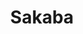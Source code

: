 ---
layout: place
title: "Sakaba"
permalink: /colorado/avon/sakaba.html
stateAbbr: CO
stateName: Colorado
cityName: Avon
place_id: ChIJWzTWRnnZQYcRU5Nlh90vO3I
photos:
  - name: >-
      places/ChIJWzTWRnnZQYcRU5Nlh90vO3I/photos/AeeoHcK3C-gjzuWZMWHtGiw5w1DNTNs44dfO4comJD7Q8_HIy6jFu3_-VuqPEcoQC8vg0fqE99MZyIC8WqVolux8v36C4KIHngFgK-TH9un1vNf7sYOo8_xno61WFjJiS9cNWQAmlo2qQRMIe9oruXFJlz_8CpJ55AJ4RqAgzm3YqrYRaKslRgXwDHsh1VkWKveB8xLT4zX2w1aUQyqkREL3jDqZ-2SK0x-nzh4F98Wjk2c9xi0fcQ29c7BheqhjElsMAQmtena_979rW3CnGn4Wgj5IzY6uHRBLH-Nuob5-YIhmfg
    widthPx: 1800
    heightPx: 1800
    authorAttributions:
      - displayName: Sakaba
        uri: https://maps.google.com/maps/contrib/110005781640295091603
        photoUri: >-
          https://lh3.googleusercontent.com/a-/ALV-UjXHoXKGz3anLJxEGVzY49E2aohqt1Ld7BkWNSW2UX6JfFfvsAI=s100-p-k-no-mo
    flagContentUri: >-
      https://www.google.com/local/imagery/report/?cb_client=maps_api_places.places_api&image_key=!1e10!2sAF1QipPb7YO9yJB5fGfvXyi85DSEsasNxGTHNbtuE5sO&hl=en-US
    googleMapsUri: >-
      https://www.google.com/maps/place//data=!3m4!1e2!3m2!1sAF1QipPb7YO9yJB5fGfvXyi85DSEsasNxGTHNbtuE5sO!2e10!4m2!3m1!1s0x8741d97946d6345b:0x723b2fdd87659353
  - name: >-
      places/ChIJWzTWRnnZQYcRU5Nlh90vO3I/photos/AeeoHcJ6Ffn8oRLgKye_a6d4bdNqeGGJ1dtZhbrO_1SZlZ3yl0XnGb8rcxzxf6FnhVRe2k6rF_793G_8yTnaE4gKJYkv5KF9DlR8-Ou1T5miTtY-DjMMbIRKApkb1W0wg5wVd2kAUGQh9K4QG-jkd_Xd20oUzbXDr2zi0tTQzXL8G3Af1UVt4WrHMGWoMveM3fpLMMCPrrWb0sAyeVn8Mh6iZ0JQ3j9bhaS7GNGqYVmitM_SqZbhJFeusbGnv4OCbPmWpg9tTmWjp7JrssWhoOOdyxtcZQZmL5dQK22T8HlRlQpU2w
    widthPx: 2417
    heightPx: 3000
    authorAttributions:
      - displayName: Sakaba
        uri: https://maps.google.com/maps/contrib/110005781640295091603
        photoUri: >-
          https://lh3.googleusercontent.com/a-/ALV-UjXHoXKGz3anLJxEGVzY49E2aohqt1Ld7BkWNSW2UX6JfFfvsAI=s100-p-k-no-mo
    flagContentUri: >-
      https://www.google.com/local/imagery/report/?cb_client=maps_api_places.places_api&image_key=!1e10!2sAF1QipNAkXxHzMzOAc3hCwG8A0eKn0ORcTgbgHZEfN9c&hl=en-US
    googleMapsUri: >-
      https://www.google.com/maps/place//data=!3m4!1e2!3m2!1sAF1QipNAkXxHzMzOAc3hCwG8A0eKn0ORcTgbgHZEfN9c!2e10!4m2!3m1!1s0x8741d97946d6345b:0x723b2fdd87659353
  - name: >-
      places/ChIJWzTWRnnZQYcRU5Nlh90vO3I/photos/AeeoHcLLt_BDpnRX9aMmMzwlX97qpi3W9MmOmIGmmV1hQoYXnAPA7HEZvlkVeaqoN0YMiCt8fBulu4o4FFkCK9xT-gTT_vcML73itELMcaI4rSXamDU4WUOqDNq2LpL6c3c67Wrk2Fxm_G3VClus4lxvafQLOyLX0rN6KGeuWSyZ3eHr4l4-eZE1gI8exFcFyB0856NV98uff-Gq7Knf-zijGA7vGL50CNKqpShq6qRXBDG7wK_ZKeutrST6RArymBMj6YFdSGGdkDZWp_Z2CSXpBWuvyImdaEoc18KlNvPiehj9RcStRy-zZuWoDF9GlEqKnQiCKqodDYMJCTYSg2_2ICcXabTVsqyeV0zerlMrf78dDXWB4BSh6jS9VeAenT2OLvwPHHRH9Qw-NzeIbO1Cm-pJgfDiS6wEfkwRc5ThlzTn_g
    widthPx: 4032
    heightPx: 3024
    authorAttributions:
      - displayName: Leigh Ramirez
        uri: https://maps.google.com/maps/contrib/116294311955049069891
        photoUri: >-
          https://lh3.googleusercontent.com/a-/ALV-UjVUPKK88eOfBmdtro3pyO0rjtJqRDCfx38ceVapJzWAzkMHx02I=s100-p-k-no-mo
    flagContentUri: >-
      https://www.google.com/local/imagery/report/?cb_client=maps_api_places.places_api&image_key=!1e10!2sCIHM0ogKEICAgICdxI6UZA&hl=en-US
    googleMapsUri: >-
      https://www.google.com/maps/place//data=!3m4!1e2!3m2!1sCIHM0ogKEICAgICdxI6UZA!2e10!4m2!3m1!1s0x8741d97946d6345b:0x723b2fdd87659353
  - name: >-
      places/ChIJWzTWRnnZQYcRU5Nlh90vO3I/photos/AeeoHcLr7TTu5T3DeBlNEvF29SlvFoL5TOntH1vAsqRNpGvhRsPkvrLVTuo1scxPbLzRxHIq7l_ffV96yo22TbJVuUXCs3V7FrSHsv69tY8pMMBYCHUl_0ppfoqZqAxNTyh8oCIkOGUj7btJ4WbEjy-hVcPD3XEidhwSFE4H93d_GuXhYinL6ZwHHUgwmGhp6cFKeJeVasdxsRmTt_WrZlVBINmuxT7AeBE2tqHfqdpjIt1qCeltWw6Z8_ZpvJFz3L0J2mluR0VcHm4ZqmAN8GzzZDRTGQtadf62Co5W9ZgpPwMBPkdwCI-nMlUx7esd8_I-M9XH9lcyPth4Q-MyyxWlN7ABlplbkB12bVNBKe6cQzf2HTQd9c-n2LYMkK4IwJlfelI76_9vLQ1ijq1ubKCcJgVw8HZ1-SE2mRs4dlC0pd8kHQ
    widthPx: 4032
    heightPx: 3024
    authorAttributions:
      - displayName: Hina Cao
        uri: https://maps.google.com/maps/contrib/105413875643740011378
        photoUri: >-
          https://lh3.googleusercontent.com/a-/ALV-UjXeC80AtS1n7dSs50mYoXpaBWDRVQqq4ZiGSyZTZGnvMik5gzRO=s100-p-k-no-mo
    flagContentUri: >-
      https://www.google.com/local/imagery/report/?cb_client=maps_api_places.places_api&image_key=!1e10!2sCIHM0ogKEICAgICvsZbpSA&hl=en-US
    googleMapsUri: >-
      https://www.google.com/maps/place//data=!3m4!1e2!3m2!1sCIHM0ogKEICAgICvsZbpSA!2e10!4m2!3m1!1s0x8741d97946d6345b:0x723b2fdd87659353
  - name: >-
      places/ChIJWzTWRnnZQYcRU5Nlh90vO3I/photos/AeeoHcKja73N3SybfaYrVjTCbG789Qc5RscqlE1z-x3uZkiqQ0ftmBHe4WlVXEsRajyoKFafDbWuleAXOrs0pj8UjppgY_jgCwrfWWE5-Lpz1HUl_kg9FU2dVSnzsGAcpgi-QQmyeTK8_3h_EVSiiZWMkQAbdHS7KU62z8K4FpWT_y38BXfavRlhl6tcX-7f69FVg9Y3D34C_1ImNePwl5Gp1z7222cZeFL7xILjp9P_MZI_aXWLWzzdZd2mg9Hldb1vJj777BW5FLL5TDdtF13npk1rHQyVMCT7QKWsbfjY3ozDZw
    widthPx: 2059
    heightPx: 3000
    authorAttributions:
      - displayName: Sakaba
        uri: https://maps.google.com/maps/contrib/110005781640295091603
        photoUri: >-
          https://lh3.googleusercontent.com/a-/ALV-UjXHoXKGz3anLJxEGVzY49E2aohqt1Ld7BkWNSW2UX6JfFfvsAI=s100-p-k-no-mo
    flagContentUri: >-
      https://www.google.com/local/imagery/report/?cb_client=maps_api_places.places_api&image_key=!1e10!2sAF1QipOaRX5jpo2eSjTwByK4Ir2c9Roy31_qVV5UHm6A&hl=en-US
    googleMapsUri: >-
      https://www.google.com/maps/place//data=!3m4!1e2!3m2!1sAF1QipOaRX5jpo2eSjTwByK4Ir2c9Roy31_qVV5UHm6A!2e10!4m2!3m1!1s0x8741d97946d6345b:0x723b2fdd87659353
  - name: >-
      places/ChIJWzTWRnnZQYcRU5Nlh90vO3I/photos/AeeoHcIF9dl-JcEaUv2_VFXhNNMFbUvaGCc8yP14Ncp6CXCchdSlfdlHVMCNNBFxyM67iki115Mqu3f9t-zMKDKmJz6aKx-j5FRqR_Wx7El-SU7-XRo335agCdxpyi_yXPSrGf0QkifqqYWdnhjuwXOPILz31M1X2a1TSuFKtRu_QrGyczS-DLYZ-9dXFRdUAbfsdBjhtJwCUwVsK5FbGpaFuTYdR6p-i8At9_cWJHJ5lpXA_nFqNX2-tWC6xgs1M4spnamul0drB_Y9rIfgRf-k0MGdHlc8g871eoK56HXHFVbMJiMrdiD1AiyDe2-hFMLdhRqiFUCNSMgEHZJcuD8eUDDib_1Ea48RLKusQhbCCEvpyx-H4JrkRGJC9SkZ9GF95pD2ynPE53JAqaS15VMhpKAbkupk5RZiWTpBH4ia83kixbL-
    widthPx: 3024
    heightPx: 4032
    authorAttributions:
      - displayName: tina hahn
        uri: https://maps.google.com/maps/contrib/101895166869949874709
        photoUri: >-
          https://lh3.googleusercontent.com/a-/ALV-UjX6c2SC-jxQ8Q2D3GmqtGeGUQev45kpj-vqDGwkk2haLSO4wuUQ=s100-p-k-no-mo
    flagContentUri: >-
      https://www.google.com/local/imagery/report/?cb_client=maps_api_places.places_api&image_key=!1e10!2sCIHM0ogKEICAgIDu4s6_vQE&hl=en-US
    googleMapsUri: >-
      https://www.google.com/maps/place//data=!3m4!1e2!3m2!1sCIHM0ogKEICAgIDu4s6_vQE!2e10!4m2!3m1!1s0x8741d97946d6345b:0x723b2fdd87659353
  - name: >-
      places/ChIJWzTWRnnZQYcRU5Nlh90vO3I/photos/AeeoHcLB8IqW1OgwD-ZN1iN9OV-hcYlEAR5qgSv3uDKSpbGcRHT78WcR_eFs_4OApaBneLgBWGrA8UHgnAUWmxmC5ESoyvujeHkhTdDHLCLYN-2e-LKiOEC0mzT7rmCQA4gJ6MoBCV9oi5EJ-Uwh_ZhvrLsnZEcjL_eTnZTlGmMLgLTBo1nIA1Vvg240ef0cFtOYlrf9Zdb1WSFUJML9Wkw4U_1jYdUMPBqMp2siJeW31qD4B1Ry-dVo-6w1zMcmdhcr-JrpfEZ2n6aUMI0cwvt2DpA_EXCVSmbUV7RvT9PVCoWnE6c1UkCnmrociKnbYyywHCOCZFVsa5YypiF-3MAFSzWadjdk2K9FLBrL9XwkeOlwJLlzf-VkyEgPZNyjCsZi6CxRMThh1jijKOZN0s8MpbywCEOr1YvjeE4BHp0HJU8YKg
    widthPx: 3024
    heightPx: 4032
    authorAttributions:
      - displayName: Hina Cao
        uri: https://maps.google.com/maps/contrib/105413875643740011378
        photoUri: >-
          https://lh3.googleusercontent.com/a-/ALV-UjXeC80AtS1n7dSs50mYoXpaBWDRVQqq4ZiGSyZTZGnvMik5gzRO=s100-p-k-no-mo
    flagContentUri: >-
      https://www.google.com/local/imagery/report/?cb_client=maps_api_places.places_api&image_key=!1e10!2sCIHM0ogKEICAgICvsZbpWA&hl=en-US
    googleMapsUri: >-
      https://www.google.com/maps/place//data=!3m4!1e2!3m2!1sCIHM0ogKEICAgICvsZbpWA!2e10!4m2!3m1!1s0x8741d97946d6345b:0x723b2fdd87659353
  - name: >-
      places/ChIJWzTWRnnZQYcRU5Nlh90vO3I/photos/AeeoHcJmuHNpBir_VS9-N2LQ7W2L3ogyeRF5aJxEd30_7fP4Wqw2sT3-aslmeZVDOg--CzcGv8QBl4AGrUq2iPhGt0e6GVYMF4m9ii0WsIGywbu-iTcmE2dLYY51U0zIZGO0J8mP4HBTcePFBPhijIRmHmKUDNJ6I1hzxeSXSfyDYGKLCT23K7pGk_ofAkD7eUPknfxBSwwz4Di-kUvxDQF99jVZ5_3LXfzHnMbi7CPTRkXMtQkm165I3C_LY-QL2rOzeA54elA4QMvG9tp1pQauk-9DPQy9cUe09x7_Kutm3DvSWg
    widthPx: 2000
    heightPx: 1334
    authorAttributions:
      - displayName: Sakaba
        uri: https://maps.google.com/maps/contrib/110005781640295091603
        photoUri: >-
          https://lh3.googleusercontent.com/a-/ALV-UjXHoXKGz3anLJxEGVzY49E2aohqt1Ld7BkWNSW2UX6JfFfvsAI=s100-p-k-no-mo
    flagContentUri: >-
      https://www.google.com/local/imagery/report/?cb_client=maps_api_places.places_api&image_key=!1e10!2sAF1QipOMlauDi-Jujqmo9G5MCyoJNmk23549q8LyI5fU&hl=en-US
    googleMapsUri: >-
      https://www.google.com/maps/place//data=!3m4!1e2!3m2!1sAF1QipOMlauDi-Jujqmo9G5MCyoJNmk23549q8LyI5fU!2e10!4m2!3m1!1s0x8741d97946d6345b:0x723b2fdd87659353
  - name: >-
      places/ChIJWzTWRnnZQYcRU5Nlh90vO3I/photos/AeeoHcLqG79IokVj6Tk59_VTmPA6N0gxHTyzxoETzWaoPZEE1s8pnRr1EG4s7ICtXEhJDp_HbFxZAcJzCqgTE2lRAK27eLEx3kfIHjmUCrRSnR3khQXswCXR8DvgGWYW4TkOJeo33Prcdve12hDT5F9uxwYYDs8gw-IcXPW4PNtUR0s7DEMTo_V4dh_ils5QDFWdKN5BvhWGqQZMS8wmD1p3D-NnzQ81yFs2W70QL9xjBRIFYATJpto-ILfFqR86V2i172wUtVfpT5oZj5MAuG6_uglWK6g0tDKe-QP04sEWeJ1AXPSWHxrQd6jNJ1_MUddcvBvjxk0wRyNLjlKiRBglS8_0mJlpyBQUq8wkbxS7Oh6L64wYM3sMLzismoMc3onKJ1t8Ch5neCAEqVV9AqMCn--Ta0PKqhUDV2-Oz3exa6QrNA
    widthPx: 4032
    heightPx: 3024
    authorAttributions:
      - displayName: Seth Levy
        uri: https://maps.google.com/maps/contrib/107122344446849764746
        photoUri: >-
          https://lh3.googleusercontent.com/a-/ALV-UjXl54Rj43xnnNZ1dhkF9eGYbUma7ygyFfAvav-1muhjK91Hy8C0HQ=s100-p-k-no-mo
    flagContentUri: >-
      https://www.google.com/local/imagery/report/?cb_client=maps_api_places.places_api&image_key=!1e10!2sCIHM0ogKEICAgIDMlo-tCw&hl=en-US
    googleMapsUri: >-
      https://www.google.com/maps/place//data=!3m4!1e2!3m2!1sCIHM0ogKEICAgIDMlo-tCw!2e10!4m2!3m1!1s0x8741d97946d6345b:0x723b2fdd87659353
  - name: >-
      places/ChIJWzTWRnnZQYcRU5Nlh90vO3I/photos/AeeoHcJSpVAuQh1Dek4lIrGAlvnwNxITcOvVE6ML2erVkAR-cSGQ5MVaxfabkBzwUQrYuVZOSV_TPXAmD2Id2vxb3_y_u2V_z8ARsRmAifPXSTFoyMeEWogZjdz3NnZO8IO34oPhAGNBTAoIQAEPp37EM4b3gFx_211n5zBJRDs5O8UI9iJ1fXzlnNly1C_qkpukAaNPSo1qbHVn_a0hmEBlvw2DRperdELquF7apCtOUMJkWIbMqezHnwe41hIeUj_JqMD8zevDV-KRdrMQc4moocQM25yDfpT6iJQfZv3EMEmTYnHyFZJ2e72lZl4FkymbnPJMpR-oGOP34nJRkbcloQBNVI9OmtPzV432Do6BUCyb3nc2BtlcrneOgkZlKVhRpHFlv2_QibjJuhFlKXhUH8Yt0xa_10O-738
    widthPx: 3024
    heightPx: 4032
    authorAttributions:
      - displayName: Sean M
        uri: https://maps.google.com/maps/contrib/112954619983579805420
        photoUri: >-
          https://lh3.googleusercontent.com/a-/ALV-UjWwZDOLL3jizw4hL9nuBDjAusciHaicar5m8bqXJo7OZjxb-1m1=s100-p-k-no-mo
    flagContentUri: >-
      https://www.google.com/local/imagery/report/?cb_client=maps_api_places.places_api&image_key=!1e10!2sCIHM0ogKEICAgID35Y3fPg&hl=en-US
    googleMapsUri: >-
      https://www.google.com/maps/place//data=!3m4!1e2!3m2!1sCIHM0ogKEICAgID35Y3fPg!2e10!4m2!3m1!1s0x8741d97946d6345b:0x723b2fdd87659353
address: 0130 Daybreak Ridge Rd, Avon, CO 81620, USA
street: 0130 Daybreak Ridge Rd
city: Avon
state: CO
zip: '81620'
country: USA
neighborhood: null
latitude: '39.623404'
longitude: '-106.541124'
accessibility_options:
  wheelchairAccessibleParking: true
  wheelchairAccessibleEntrance: true
  wheelchairAccessibleRestroom: true
  wheelchairAccessibleSeating: true
business_status: CLOSED_TEMPORARILY
name: Sakaba
google_maps_links:
  directionsUri: >-
    https://www.google.com/maps/dir//''/data=!4m7!4m6!1m1!4e2!1m2!1m1!1s0x8741d97946d6345b:0x723b2fdd87659353!3e0
  placeUri: https://maps.google.com/?cid=8231225372455572307
  writeAReviewUri: >-
    https://www.google.com/maps/place//data=!4m3!3m2!1s0x8741d97946d6345b:0x723b2fdd87659353!12e1
  reviewsUri: >-
    https://www.google.com/maps/place//data=!4m4!3m3!1s0x8741d97946d6345b:0x723b2fdd87659353!9m1!1b1
  photosUri: >-
    https://www.google.com/maps/place//data=!4m3!3m2!1s0x8741d97946d6345b:0x723b2fdd87659353!10e5
primary_type: Restaurant
opening_hours:
  regular: null
  current: null
secondary_opening_hours:
  regular:
    weekdayDescriptions: null
    type: null
  current:
    weekdayDescriptions: null
    type: null
phone: (970) 343-1168
price_level: null
price_range: $100 &ndash; & up
rating: '4.2'
rating_count: 61
website: >-
  https://www.ritzcarlton.com/en/hotels/colorado/bachelor-gulch/dining/sakaba/?scid=45f93f1b-bd77-45c9-8dab-83b6a417f6fe&y_source=1_MTU0MTcyNTQtNzE1LWxvY2F0aW9uLndlYnNpdGU=
description: null
reviews: null
parking_options: null
payment_options: null
allow_dogs: null
curbside_pickup: null
delivery: null
dine_in: null
good_for_children: null
good_for_groups: null
good_for_sports: null
live_music: null
menu_for_children: null
outdoor_seating: null
reservable: null
restroom: null
serves_beer: null
serves_breakfast: null
serves_brunch: null
serves_cocktails: null
serves_coffee: null
serves_dinner: null
serves_dessert: null
serves_lunch: null
serves_vegetarian_food: null
serves_wine: null
takeout: null

---